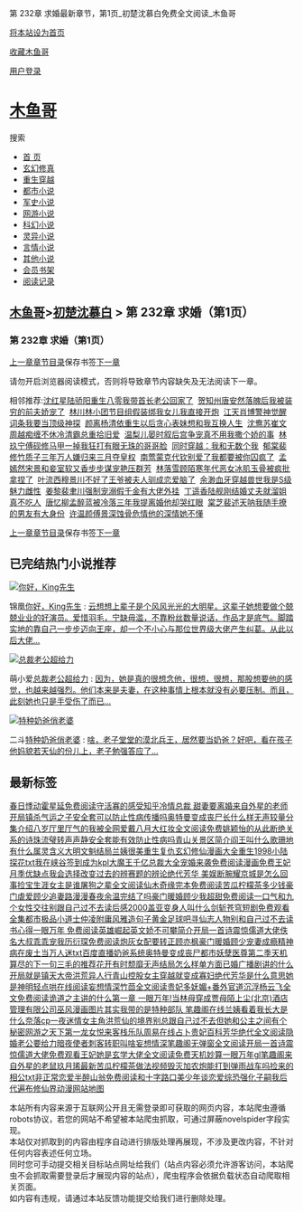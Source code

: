第 232章 求婚最新章节，第1页\_初楚沈慕白免费全文阅读\_木鱼哥

[将本站设为首页](javascript:winSetHP();)

[收藏木鱼哥](javascript:winAddFav())

[用户登录](/login.html?url=https%3A%2F%2Fwww.muyuge.net%2Finfo%2F3929613%2F99059480.html)

[木鱼哥](/)
========

搜索

* [首 页](/)
* [玄幻修真](/sort1/1.html)
* [重生穿越](/sort2/1.html)
* [都市小说](/sort3/1.html)
* [军史小说](/sort4/1.html)
* [网游小说](/sort5/1.html)
* [科幻小说](/sort6/1.html)
* [灵异小说](/sort7/1.html)
* [言情小说](/sort8/1.html)
* [其他小说](/sort9/1.html)
* [会员书架](/mybook.html)
* [阅读记录](/jilu.html)

[木鱼哥](/)>[初楚沈慕白](/info/3929613.html) > 第 232章 求婚（第1页）
-----------------------------------------------------

### 第 232章 求婚（第1页）

[上一章](/info/3929613/99059477.html)[章节目录](/info/3929613.html)保存书签[下一章](/info/3929613/99059480_1.html)

请勿开启浏览器阅读模式，否则将导致章节内容缺失及无法阅读下一章。

相邻推荐:[沈红星陆骄阳重生八零我带首长老公回家了](/read/199779.html)  [贺知州唐安然落魄后我被装穷的前夫娇宠了](/read/199786.html)  [林川林小团节目组假装绑我女儿我直接开炮](/read/199768.html)  [江天肖博警神觉醒词条我要当顶级神探](/read/199774.html)  [颜离杨清依重生以后贪心表妹想和我互换人生](/read/199782.html)  [沈鸯苏崔文周越痴缠不休冷清霸总重拾旧爱](/read/199781.html)  [温梨儿晏时叙后宫争宠真不用我撒个娇的事](/read/199783.html)  [林玖宁傅砚修马甲一掉我狂打有眼无珠的哥哥脸](https://www.shxsw.com/novel_213640/index.html)  [同时穿越：我和无数个我](/read/199775.html)  [郁棠裴修竹质子三年万人嫌归来三月夺皇权](/read/199772.html)  [南莺蒙克代钦别爱了我都要被你囚疯了](/read/199770.html)  [孟嫣然宋景和妾室软又香步步谋宠艳压群芳](/read/199778.html)  [林落雪顾陌寒年代恶女冰肌玉骨被疯批拿捏了](/read/199773.html)  [叶流西穆景川不好了王爷被夫人驯成恋爱脑了](/read/199784.html)  [余渺血牙穿越兽世我是S级魅力雌性](/read/199769.html)  [姜黎裴聿川强制宠溺假千金有大佬外挂](/read/199777.html)  [丁遥香陆舰刚结婚丈夫就溜姐真不吃人](/read/199780.html)  [唐忆柳孟醉蓝被冷落三年我提离婚他却哭红眼](/read/199771.html)  [棠芝裴述天呐我随手撩的男友有大身份](/read/199776.html)  [许温颜傅景深蚀骨危情他的深情她不懂](/read/199785.html)

[上一章](/info/3929613/99059477.html)[章节目录](/info/3929613.html)保存书签[下一章](/info/3929613/99059480_1.html)

已完结热门小说推荐
---------

[![你好，King先生](/img/73251.jpg)](/read/73251.html)

锦凰[你好，King先生](/read/73251.html)
:   [云想想上辈子是个风风光光的大明星。这辈子她想要做个兢兢业业的好演员。爱惜羽毛，宁缺毋滥，不靠粉丝数量说话，作品才是底气。脚踏实地的靠自己一步步迈向王座，却一个不小心与那位世界级大佬产生纠葛。从此以后大佬...](/read/73251.html)

[![总裁老公超给力](/img/44644.jpg)](/read/44644.html)

萌小爱[总裁老公超给力](/read/44644.html)
:   [因为，她是真的很想念他，很想，很想，那股想要他的感觉，也越来越强烈。他们本来是夫妻，在这种事情上根本就没有必要压制。而且，此刻她也只是手受伤了而已...](/read/44644.html)

[![特种奶爸俏老婆](/img/43214.jpg)](/read/43214.html)

二斗[特种奶爸俏老婆](/read/43214.html)
:   [啥，老子堂堂的漠北兵王，居然要当奶爸？好吧，看在孩子他妈貌若天仙的份儿上，老子勉强答应了...](/read/43214.html)

最新标签
----

[春日悸动霍星延免费阅读](/info/3931074.html)[守活寡的感受知乎](/info/3930856.html)[冷情总裁 甜妻要离婚](/info/3930843.html)[来自外星的老师](/info/3930794.html)[开局镇杀气运之子](/info/3930940.html)[安全套可以防止性病传播吗](/info/3930851.html)[奥特曼变成丧尸长什么样](/info/3930912.html)[无声较量分集介绍](/info/3930925.html)[八岁厅里厅气的我被全网爱戴八月](/info/3930877.html)[大红妆全文阅读免费姚颖怡的](/info/3930978.html)[从此断绝关系的诗](/info/3930896.html)[珠流璧转声声静](/info/3931060.html)[安全套能有效防止性病吗](/info/3930852.html)[青山关景区简介](/info/3930944.html)[阎王叫什么](/info/3930899.html)[歌珊地有什么属灵含义](/info/3931047.html)[大明文魁结局](/info/3930995.html)[兰姨很美](/info/3931088.html)[重生复仇玄幻修仙漫画大全](/info/3930805.html)[重生1998小陆探花txt](/info/3930819.html)[我在峡谷签到成为kpl大魔王](/info/3931054.html)[千亿总裁大全](/info/3930950.html)[宠婚来袭免费阅读漫画免费](/info/3930989.html)[王妃月季优缺点](/info/3930831.html)[我会选择改变过去的辨赛题的辨论](/info/3931077.html)[绝代芳华 美娱](/info/3930980.html)[断腕耀京城是怎么回事](/info/3930800.html)[捡宝生涯女主是谁](/info/3930804.html)[屠狗之辈全文阅读](/info/3930952.html)[仙木奇缘完本免费阅读](/info/3930889.html)[苦瓜柠檬茶多少钱](/info/3931036.html)[豪门虐爱顾少追妻路漫漫](/info/3930871.html)[春夜余温完结了吗](/info/3931057.html)[豪门暖婚顾少我超甜免费阅读](/info/3930872.html)[一口气和九个女性交往](/info/3930933.html)[别跟自己过不去读后感2000](/info/3931023.html)[盖亚变身人叫什么](/info/3931061.html)[剑斩苍穹短剧免费观看全集](/info/3931042.html)[都市极品小道士仲凌](/info/3931006.html)[附庸风雅造句子](/info/3930992.html)[黄金足球吧](/info/3930969.html)[寻仙志人物](/info/3930972.html)[别和自己过不去读书心得](/info/3931025.html)[一眼万年 免费阅读](/info/3931000.html)[英雄崛起英文](/info/3930923.html)[娇不可攀简介](/info/3930886.html)[开局一首诗震惊儒道大佬佚名](/info/3930904.html)[大叔乖乖宠我历衍琛免费阅读](/info/3931033.html)[炮灰女配要转正](/info/3930861.html)[顾亦枫](/info/3930911.html)[豪门暖婚顾少宠妻成瘾](/info/3930869.html)[精神病在废土当万人迷txt百度](/info/3930985.html)[直播奶爸系统](/info/3930967.html)[奥特曼变成丧尸](/info/3930913.html)[都市妖孽医尊第二季](/info/3930839.html)[天机算尽的下一句](/info/3931072.html)[三毛的推荐](/info/3931049.html)[花开有时颓靡无声结局怎么样](/info/3931026.html)[单方面已婚广播剧讲的什么](/info/3930810.html)[开局就是镇天大帝](/info/3930937.html)[洪荒异人行](/info/3930825.html)[青山控股](/info/3930943.html)[女主穿越就变成寡妇](/info/3930840.html)[绝代芳华是什么意思](/info/3930982.html)[她是神明轻点哄在线阅读](/info/3930802.html)[妄想情深竹茴全文阅读](/info/3930990.html)[贵妃多妩媚+番外](/info/3930881.html)[官道沉浮杨云飞全文免费阅读](/info/3931089.html)[诡道之主讲的什么](/info/3931015.html)[第一章 一眼万年!](/info/3930999.html)[当林母穿成贾母](/info/3930876.html)[陌上尘(北京)酒店管理有限公司](/info/3930849.html)[巫风漫画图片](/info/3930797.html)[其实我带的是特种部队 笔趣阁在线](/info/3931076.html)[兰姨看着我长大是什么](/info/3931087.html)[奈落cp](/info/3930965.html)[一夜迷情女主角](/info/3930928.html)[洪荒仙的境界](/info/3930930.html)[别总跟自己过不去](/info/3931022.html)[但她和公主之间有个秘密](/info/3931009.html)[网游之天下第一龙女](/info/3930816.html)[悦来客栈乐队](/info/3930966.html)[周易在线占卜](/info/3930918.html)[贵妃百科](/info/3930882.html)[芳华绝代全文阅读](/info/3930981.html)[隐婚老公要给力](/info/3930996.html)[暗夜使者刺客转职叫啥](/info/3930953.html)[妄想情深笔趣阁无弹窗全文阅读](/info/3930991.html)[开局一首诗震惊儒道大佬免费观看](/info/3930906.html)[王妃她是玄学大佬全文阅读免费](/info/3930830.html)[天机妙算](/info/3931071.html)[一眼万年gl笔趣阁](/info/3931004.html)[来自外星的老鼠](/info/3930795.html)[玖月琋最新](/info/3930847.html)[苦瓜柠檬茶做法视频](/info/3931037.html)[毁灭加农炮能打到弹雨战车吗](/info/3930848.html)[捡来的相公txt](/info/3930822.html)[非正常恋爱半醉山翁免费阅读](/info/3930875.html)[和十字路口美少年谈恋爱综恐](/info/3930811.html)[强化子嗣我后代遍布修仙界动漫](/info/3930986.html)[网站地图](/sitemap_1.xml)

本站所有内容来源于互联网公开且无需登录即可获取的网页内容，本站爬虫遵循robots协议，若您的网站不希望被本站爬虫抓取，可通过屏蔽novelspider字段实现。  
本站仅对抓取到的内容由程序自动进行排版处理再展现，不涉及更改内容，不针对任何内容表述任何立场。  
同时您可手动提交相关目标站点网址给我们（站点内容必须允许游客访问，本站爬虫不会抓取需要登录后才展现内容的站点），爬虫程序会依据负载状态自动爬取相关页面。  
如内容有违规，请通过本站反馈功能提交给我们进行删除处理。